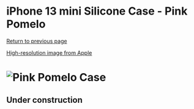 # iPhone 13 mini Silicone Case - Pink Pomelo

[Return to previous page](/iphone_13)

[High-resolution image from Apple](https://store.storeimages.cdn-apple.com/8756/as-images.apple.com/is//MM1V3?wid=4500&hei=4500&fmt=png)

# ![Pink Pomelo Case](/everyphone/MM1V3.png)

## Under construction
